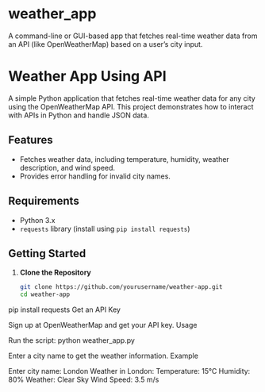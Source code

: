 # weather_app
A command-line or GUI-based app that fetches real-time weather data from an API (like OpenWeatherMap) based on a user’s city input.
# Weather App Using API

A simple Python application that fetches real-time weather data for any city using the OpenWeatherMap API. This project demonstrates how to interact with APIs in Python and handle JSON data.

## Features
- Fetches weather data, including temperature, humidity, weather description, and wind speed.
- Provides error handling for invalid city names.

## Requirements
- Python 3.x
- `requests` library (install using `pip install requests`)

## Getting Started

1. **Clone the Repository**
   ```bash
   git clone https://github.com/yourusername/weather-app.git
   cd weather-app
pip install requests
Get an API Key

Sign up at OpenWeatherMap and get your API key.
Usage

Run the script:
python weather_app.py


Enter a city name to get the weather information.
Example

Enter city name: London
Weather in London:
Temperature: 15°C
Humidity: 80%
Weather: Clear Sky
Wind Speed: 3.5 m/s
